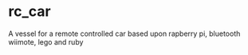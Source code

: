 rc_car
======

A vessel for a remote controlled car based upon rapberry pi, bluetooth wiimote, lego and ruby